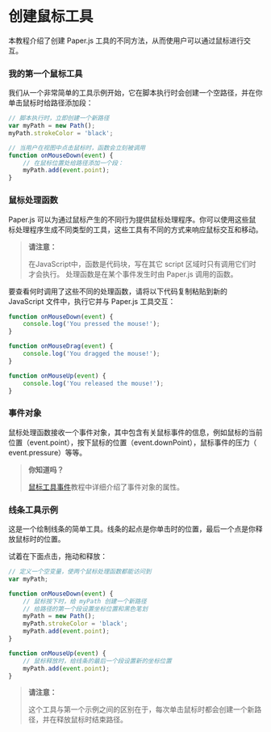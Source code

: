 # 创建鼠标工具

本教程介绍了创建 Paper.js 工具的不同方法，从而使用户可以通过鼠标进行交互。

### 我的第一个鼠标工具

我们从一个非常简单的工具示例开始，它在脚本执行时会创建一个空路径，并在你单击鼠标时给路径添加段：

```js
// 脚本执行时，立即创建一个新路径
var myPath = new Path();
myPath.strokeColor = 'black';

// 当用户在视图中点击鼠标时，函数会立刻被调用
function onMouseDown(event) {
    // 在鼠标位置处给路径添加一个段：
    myPath.add(event.point);
}
```

### 鼠标处理函数

Paper.js 可以为通过鼠标产生的不同行为提供鼠标处理程序。你可以使用这些鼠标处理程序生成不同类型的工具，这些工具有不同的方式来响应鼠标交互和移动。

> **请注意：**
>
> 在JavaScript中，函数是代码块，写在其它 script 区域时只有调用它们时才会执行。 处理函数是在某个事件发生时由 Paper.js 调用的函数。

要查看何时调用了这些不同的处理函数，请将以下代码复制粘贴到新的 JavaScript 文件中，执行它并与 Paper.js 工具交互：

```js
function onMouseDown(event) {
    console.log('You pressed the mouse!');
}

function onMouseDrag(event) {
    console.log('You dragged the mouse!');
}

function onMouseUp(event) {
    console.log('You released the mouse!');
}
```

### 事件对象

鼠标处理函数接收一个事件对象，其中包含有关鼠标事件的信息，例如鼠标的当前位置（event.point），按下鼠标的位置（event.downPoint），鼠标事件的压力（ event.pressure）等等。

> **你知道吗？**
>
> [鼠标工具事件](http://paperjs.org/tutorials/interaction/mouse-tool-events/)教程中详细介绍了事件对象的属性。

### 线条工具示例

这是一个绘制线条的简单工具。线条的起点是你单击时的位置，最后一个点是你释放鼠标时的位置。

试着在下面点击，拖动和释放：

```js
// 定义一个空变量，使两个鼠标处理函数都能访问到
var myPath;

function onMouseDown(event) {
	// 鼠标按下时，给 myPath 创建一个新路径
	// 给路径的第一个段设置坐标位置和黑色笔划
	myPath = new Path();
	myPath.strokeColor = 'black';
	myPath.add(event.point);
}

function onMouseUp(event) {
	// 鼠标释放时，给线条的最后一个段设置新的坐标位置
	myPath.add(event.point);
}
```

> **请注意：**
>
> 这个工具与第一个示例之间的区别在于，每次单击鼠标时都会创建一个新路径，并在释放鼠标时结束路径。



